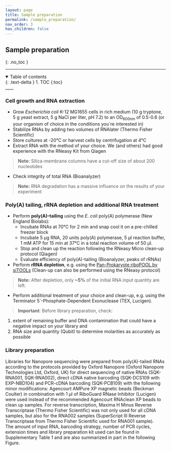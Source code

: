 ```yaml
---
layout: page
title: Sample preparation
permalink: /sample_preparation/
nav_order: 3
has_children: false
---
```


## Sample preparation  
{: .no_toc }
____
<details open markdown="block">
  <summary>
    Table of contents
  </summary>
  {: .text-delta }
1. TOC
{:toc}
</details> 
____

### Cell growth and RNA extraction  
- Grow *Escherichia coli* K-12 MG1655 cells in rich medium (10 g tryptone, 5 g yeast extract, 5 g NaCl per liter, pH 7.2) to an OD<sub>600nm</sub> of 0.5-0.6 (or your organism of choice in the conditions you´re interested in)   
- Stabilize RNAs by adding two volumes of RNAlater (Thermo Fisher Scientific)  
- Store cultures at -20°C or harvest cells by centrifugation at 4°C  
- Extract RNA with the method of your choice. We (and others) had good experience with the RNeasy Kit from Qiagen  
> **Note:** Silica-membrane columns have a cut-off size of about 200 nucleotides 
- Check integrity of total RNA (Bioanalyzer)   
> **Note:** RNA degradation has a massive influence on the results of your experiment  

### Poly(A) tailing, rRNA depletion and additional RNA treatment   
- Perform **poly(A)–tailing** using the *E. coli* poly(A) polymerase (New England Biolabs):  
  - Incubate RNAs at 70°C for 2 min and snap cool it on a pre-chilled freezer block  
  - Incubate 5 µg RNA, 20 units poly(A) polymerase, 5 µl reaction buffer, 1 mM ATP for 15 min at 37°C in a total reaction volume of 50 µl. 
  - Stop and clean up the reaction following the RNeasy Micro clean-up protocol (Qiagen)  
  - Evaluate efficiency of poly(A)-tailing (Bioanalyzer, peaks of rRNAs)  
- Perform **rRNA depletion**, e.g. using the [Pan-Prokaryote riboPOOL by siTOOLs](https://www.sitoolsbiotech.com/ribopools.php) (Clean-up can also be performed using the RNeasy protocol)    
> **Note:** After depletion, only **~5%** of the initial RNA input quantity are left.     
- Perform additional treatment of your choice and clean-up, e.g. using the Terminator 5´-Phosphate-Dependent Exonuclease (TEX, Lucigen). 

> **Important**: Before library preparation, check: 
1. extent of remaining buffer and DNA contamination that could have a negative impact on your library and 
2. RNA size and quantity (Qubit) to determine molarities as accurately as possible  


### Library preparation  
Libraries for Nanopore sequencing were prepared from poly(A)-tailed RNAs according to the protocols provided by Oxford Nanopore (Oxford Nanopore Technologies Ltd, Oxford, UK) for direct sequencing of native RNAs (SQK-RNA001, SQK-RNA002), direct cDNA native barcoding (SQK-DCS109 with EXP-NBD104) and PCR-cDNA barcoding (SQK-PCB109) with the following minor modifications: Agencourt AMPure XP magnetic beads (Beckman Coulter) in combination with 1 µl of RiboGuard RNase Inhibitor (Lucigen) were used instead of the recommended Agencourt RNAclean XP beads to clean up samples. For reverse transcription, Maxima H Minus Reverse Transcriptase (Thermo Fisher Scientific) was not only used for all cDNA samples, but also for the RNA002 samples (SuperScript III Reverse Transcriptase from Thermo Fisher Scientific used for RNA001 sample).  
The amount of input RNA, barcoding strategy, number of PCR cycles, extension times and library preparation kit used can be found in Supplementary Table 1 and are also summarized in part in the following Figure.





